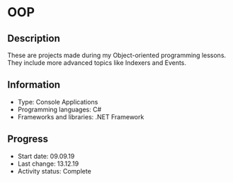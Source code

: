 # OOP
 
## Description
These are projects made during my Object-oriented programming lessons.
They include more advanced topics like Indexers and Events.


## Information
- Type: Console Applications
- Programming languages: C#
- Frameworks and libraries: .NET Framework


## Progress
- Start date: 09.09.19
- Last change: 13.12.19
- Activity status: Complete
